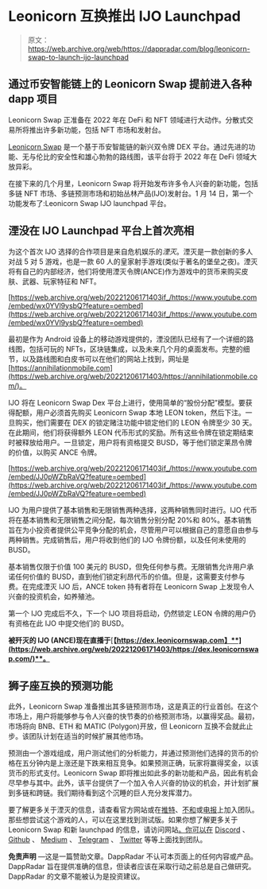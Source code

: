 # Leonicorn 互换推出 IJO Launchpad

> 原文：<https://web.archive.org/web/https://dappradar.com/blog/leonicorn-swap-to-launch-ijo-launchpad>

## 通过币安智能链上的 Leonicorn Swap 提前进入各种 dapp 项目

Leonicorn Swap 正准备在 2022 年在 DeFi 和 NFT 领域进行大动作。分散式交易所将推出许多新功能，包括 NFT 市场和发射台。

[Leonicorn Swap](https://web.archive.org/web/20221206171403/https://dex.leonicornswap.com/home) 是一个基于币安智能链的新兴双令牌 DEX 平台。通过先进的功能、无与伦比的安全性和雄心勃勃的路线图，该平台将于 2022 年在 DeFi 领域大放异彩。

在接下来的几个月里，Leonicorn Swap 将开始发布许多令人兴奋的新功能，包括多链 NFT 市场、多链预测市场和初始丛林产品(IJO)发射台。1 月 14 日，第一个功能发布了:Leonicorn Swap IJO launchpad 平台。

## 湮没在 IJO Launchpad 平台上首次亮相

为这个首次 IJO 选择的合作项目是来自危机娱乐的*湮灭*。湮灭是一款创新的多人对战 5 对 5 游戏，也是一款 60 人的皇家射手游戏(类似于著名的堡垒之夜)。湮灭将有自己的内部经济，他们将使用湮灭令牌(ANCE)作为游戏中的货币来购买皮肤、武器、玩家特征和 NFT。

[https://web.archive.org/web/20221206171403if_/https://www.youtube.com/embed/wx0YVl9ysbQ?feature=oembed](https://web.archive.org/web/20221206171403if_/https://www.youtube.com/embed/wx0YVl9ysbQ?feature=oembed)

最初是作为 Android 设备上的移动游戏提供的，湮没团队已经有了一个详细的路线图，包括可玩的 NFTs，区块链集成，以及未来几个月的桌面发布。完整的细节，以及路线图和白皮书可以在他们的网站上找到，网址是[https://annihilationmobile.com](https://web.archive.org/web/20221206171403/https://annihilationmobile.com/)。

IJO 将在 Leonicorn Swap Dex 平台上进行，使用简单的“股份分配”模型。要获得配额，用户必须首先购买 Leonicorn Swap 本地 LEON token，然后下注。一旦购买，他们需要在 DEX 的锁定赌注功能中锁定他们的 LEON 令牌至少 30 天。在此期间，他们将获得额外 LEON 代币形式的奖励。所有这些令牌在锁定期结束时被释放给用户。一旦锁定，用户将有资格提交 BUSD，等于他们锁定莱昂令牌的价值，以购买 ANCE 令牌。

[https://web.archive.org/web/20221206171403if_/https://www.youtube.com/embed/JJ0pWZbRaVQ?feature=oembed](https://web.archive.org/web/20221206171403if_/https://www.youtube.com/embed/JJ0pWZbRaVQ?feature=oembed)

IJO 为用户提供了基本销售和无限销售两种选择，这两种销售同时进行。IJO 代币将在基本销售和无限销售之间分配，每次销售分别分配 20%和 80%。基本销售旨在为小投资者提供公平竞争分配的机会，尽管用户可以根据自己的意愿自由参与两种销售。完成销售后，用户将收到他们的 IJO 令牌份额，以及任何未使用的 BUSD。

基本销售仅限于价值 100 美元的 BUSD，但免任何参与费。无限销售允许用户承诺任何价值的 BUSD，直到他们锁定利昂代币的价值。但是，这需要支付参与费。在完成湮灭 IJO 后，ANCE token 持有者将在 Leonicorn Swap 上发现令人兴奋的投资机会，如养殖池。

第一个 IJO 完成后不久，下一个 IJO 项目将启动，仍然锁定 LEON 令牌的用户仍有资格在此 IJO 中提交他们的 BUSD。

**被歼灭的 IJO (ANCE)现在直播于**[**【https://dex.leonicornswap.com】**](https://web.archive.org/web/20221206171403/https://dex.leonicornswap.com/)**。**

## 狮子座互换的预测功能

此外，Leonicorn Swap 准备推出其多链预测市场，这是真正的行业首创。在这个市场上，用户将能够参与令人兴奋的快节奏的价格预测市场，以赢得奖品。最初，市场将向 BNB、ETH 和 MATIC (Polygon)开放，但 Leonicorn 互换不会就此止步。该团队计划在适当的时候扩展其他市场。

预测由一个游戏组成，用户测试他们的分析能力，并通过预测他们选择的货币的价格在五分钟内是上涨还是下跌来相互竞争。如果预测正确，玩家将赢得奖金，以该货币的形式支付。Leonicorn Swap 即将推出如此多的新功能和产品，因此有机会尽早参与其中。此外，该平台提供了一个加入令人兴奋的协议的机会，并计划扩展到多链和跨链。我们期待看到这个沉睡的巨人充分发挥潜力。

要了解更多关于湮灭的信息，请查看官方网站或在[推特](https://web.archive.org/web/20221206171403/https://twitter.com/AnnihilationCE)、[不和](https://web.archive.org/web/20221206171403/https://discord.com/invite/hgdJkQA)或[电报](https://web.archive.org/web/20221206171403/https://t.me/AnnihilationCE)上加入团队。那些想尝试这个游戏的人，可以在这里找到测试版。如果你想了解更多关于 Leonicorn Swap 和新 launchpad 的信息，请访问网站[。你可以在](https://web.archive.org/web/20221206171403/https://www.leonicornswap.com/) [Discord](https://web.archive.org/web/20221206171403/https://discord.com/invite/bG9RqyGKwE) 、 [Github](https://web.archive.org/web/20221206171403/https://github.com/Leonicornswap) 、 [Medium](https://web.archive.org/web/20221206171403/https://swapleonicorn.medium.com/) 、 [Telegram](https://web.archive.org/web/20221206171403/https://t.me/leonicornswap) 、 [Twitter](https://web.archive.org/web/20221206171403/https://twitter.com/swapleonicorn) 等等上面找到团队。

**免责声明** —这是一篇赞助文章。DappRadar 不认可本页面上的任何内容或产品。DappRadar 旨在提供准确的信息，但读者应该在采取行动之前总是自己做研究。DappRadar 的文章不能被认为是投资建议。